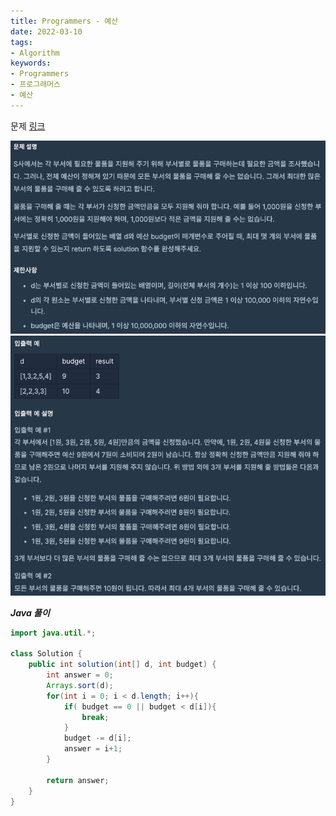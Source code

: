 ```yaml
---
title: Programmers - 예산
date: 2022-03-10
tags:
- Algorithm
keywords:
- Programmers
- 프로그래머스
- 예산
---
```


문제 [링크](https://school.programmers.co.kr/learn/courses/30/lessons/12982)

![](screenshot1.png)
![](screenshot2.png)

_**Java 풀이**_
```java
import java.util.*;

class Solution {
    public int solution(int[] d, int budget) {
        int answer = 0;
        Arrays.sort(d);
        for(int i = 0; i < d.length; i++){
            if( budget == 0 || budget < d[i]){
                break;
            }
            budget -= d[i];
            answer = i+1;
        }
        
        return answer;
    }
}
```
